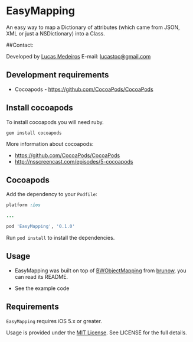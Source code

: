 # EasyMapping

An easy way to map a Dictionary of attributes (which came from JSON, XML or just a NSDictionary) into a Class.

##Contact:

Developed by [Lucas Medeiros](https://www.twitter.com/aspmedeiros)
E-mail: lucastoc@gmail.com

## Development requirements

* Cocoapods - https://github.com/CocoaPods/CocoaPods

## Install cocoapods

To install cocoapods you will need ruby.

	gem install cocoapods
	
More information about cocoapods:

* https://github.com/CocoaPods/CocoaPods
* http://nsscreencast.com/episodes/5-cocoapods

## Cocoapods

Add the dependency to your `Podfile`:

```ruby
platform :ios

...

pod 'EasyMapping', '0.1.0'

```
Run `pod install` to install the dependencies.

## Usage

* EasyMapping was built on top of [BWObjectMapping](https://github.com/brunow/BWObjectMapping) from [brunow](https://github.com/brunow), you can read its README.

* See the example code

## Requirements

`EasyMapping` requires iOS 5.x or greater.

Usage is provided under the [MIT License](http://http://opensource.org/licenses/mit-license.php).  See LICENSE for the full details.


